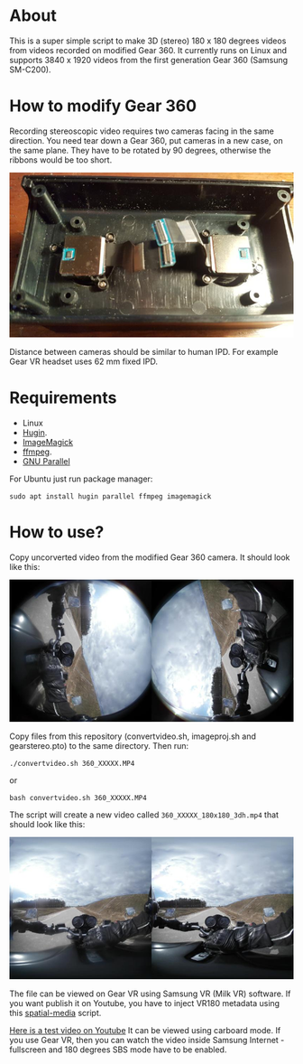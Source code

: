  # About

 This is a super simple script to make 3D (stereo) 180 x 180 degrees videos from videos recorded on modified Gear 360. It currently runs on Linux and supports 3840 x 1920 videos from the first generation Gear 360 (Samsung SM-C200).
 
 # How to modify Gear 360
 
 Recording stereoscopic video requires two cameras facing in the same direction. You need tear down a Gear 360, put cameras in a new case, on the same plane. They have to be rotated by 90 degrees, otherwise the ribbons would be too short.
 
 ![Rotated](camera.jpg)
 
 Distance between cameras should be similar to human IPD. For example Gear VR headset uses 62 mm fixed IPD. 
 
 # Requirements
 
* Linux
* [Hugin](http://hugin.sourceforge.net/).
* [ImageMagick](https://www.imagemagick.org/)
* [ffmpeg](https://ffmpeg.org/download.html).
* [GNU Parallel](https://www.gnu.org/software/parallel/)

For Ubuntu just run package manager:

    sudo apt install hugin parallel ffmpeg imagemagick


 # How to use?

 Copy uncorverted video from the modified Gear 360 camera. It should look like this:
 
 ![Before](before.jpg)
 
 Copy files from this repository (convertvideo.sh, imageproj.sh and gearstereo.pto) to the same directory. Then run:
 
    ./convertvideo.sh 360_XXXXX.MP4
    
 or
 
    bash convertvideo.sh 360_XXXXX.MP4

 The script will create a new video called ``` 360_XXXXX_180x180_3dh.mp4 ``` that should look like this:
 
 ![After](after.jpg)

 
 The file can be viewed on Gear VR using Samsung VR (Milk VR) software. 
 If you want publish it on Youtube, you have to inject VR180 metadata using this [spatial-media](https://github.com/Vargol/spatial-media) script.
 
 [Here is a test video on Youtube](https://www.youtube.com/watch?v=YAmRJcZcyMs) It can be viewed using carboard mode. If you use Gear VR, then you can watch the video inside Samsung Internet - fullscreen and 180 degrees SBS mode have to be enabled.
